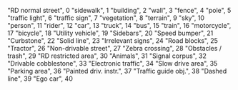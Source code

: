 "RD normal street", 0
"sidewalk", 1
"building", 2
"wall", 3
"fence", 4
"pole", 5
"traffic light", 6
"traffic sign", 7
"vegetation", 8
"terrain", 9
"sky", 10
"person", 11
"rider", 12
"car", 13
"truck", 14
"bus", 15
"train", 16
"motorcycle", 17
"bicycle", 18
"Utility vehicle", 19
"Sidebars", 20
"Speed bumper", 21
"Curbstone", 22
"Solid line", 23
"Irrelevant signs", 24
"Road blocks", 25
"Tractor", 26
"Non-drivable street", 27
"Zebra crossing", 28
"Obstacles / trash", 29
"RD restricted area", 30
"Animals", 31
"Signal corpus", 32
"Drivable cobblestone", 33
"Electronic traffic", 34
"Slow drive area", 35
"Parking area", 36
"Painted driv. instr.", 37
"Traffic guide obj.", 38
"Dashed line", 39
"Ego car", 40
